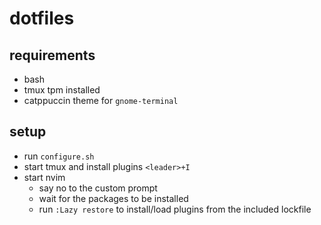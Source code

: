 # dotfiles

## requirements
- bash
- tmux tpm installed
- catppuccin theme for `gnome-terminal`

## setup
- run `configure.sh`
- start tmux and install plugins `<leader>+I`
- start nvim
  - say no to the custom prompt
  - wait for the packages to be installed
  - run `:Lazy restore` to install/load plugins from the included lockfile
